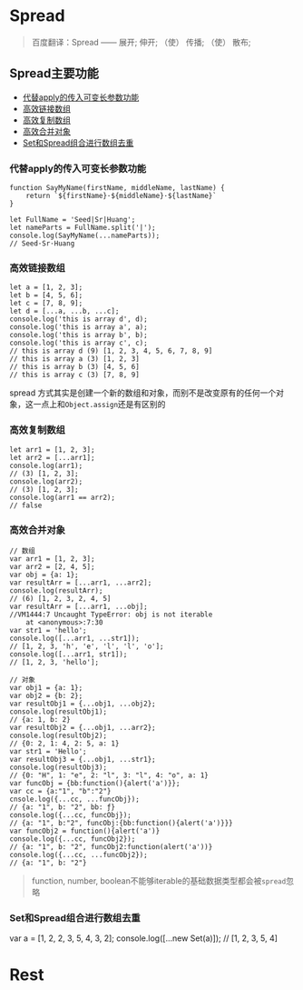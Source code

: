 # Spread

> 百度翻译：Spread —— 展开; 伸开; （使） 传播; （使） 散布;

## Spread主要功能
- [代替apply的传入可变长参数功能](https://github.com/SeedHuang/ES6/tree/master/l5_restandspread#spread主要功能)
- [高效链接数组](https://github.com/SeedHuang/ES6/tree/master/l5_restandspread#高效链接数组)
- [高效复制数组](https://github.com/SeedHuang/ES6/tree/master/l5_restandspread#高效复制数组)
- [高效合并对象](https://github.com/SeedHuang/ES6/tree/master/l5_restandspread#高效合并对象)
- [Set和Spread组合进行数组去重](https://github.com/SeedHuang/ES6/tree/master/l5_restandspread#set和spread组合进行数组去重)

### 代替apply的传入可变长参数功能

```
function SayMyName(firstName, middleName, lastName) {
    return `${firstName}·${middleName}·${lastName}`
}

let FullName = 'Seed|Sr|Huang';
let nameParts = FullName.split('|');
console.log(SayMyName(...nameParts));
// Seed·Sr·Huang
```

### 高效链接数组

```
let a = [1, 2, 3];
let b = [4, 5, 6];
let c = [7, 8, 9];
let d = [...a, ...b, ...c];
console.log('this is array d', d);
console.log('this is array a', a);
console.log('this is array b', b);
console.log('this is array c', c);
// this is array d (9) [1, 2, 3, 4, 5, 6, 7, 8, 9]
// this is array a (3) [1, 2, 3]
// this is array b (3) [4, 5, 6]
// this is array c (3) [7, 8, 9]
```
spread 方式其实是创建一个新的数组和对象，而别不是改变原有的任何一个对象，这一点上和`Object.assign`还是有区别的

### 高效复制数组

```
let arr1 = [1, 2, 3];
let arr2 = [...arr1];
console.log(arr1);
// (3) [1, 2, 3];
console.log(arr2);
// (3) [1, 2, 3];
console.log(arr1 == arr2);
// false
```

### 高效合并对象

```
// 数组
var arr1 = [1, 2, 3];
var arr2 = [2, 4, 5];
var obj = {a: 1};
var resultArr = [...arr1, ...arr2];
console.log(resultArr);
// (6) [1, 2, 3, 2, 4, 5]
var resultArr = [...arr1, ...obj];
//VM1444:7 Uncaught TypeError: obj is not iterable
    at <anonymous>:7:30
var str1 = 'hello';
console.log([...arr1, ...str1]);
// [1, 2, 3, 'h', 'e', 'l', 'l', 'o'];
console.log([...arr1, str1]);
// [1, 2, 3, 'hello'];

// 对象
var obj1 = {a: 1};
var obj2 = {b: 2};
var resultObj1 = {...obj1, ...obj2};
console.log(resultObj1);
// {a: 1, b: 2}
var resultObj2 = {...obj1, ...arr2};
console.log(resultObj2);
// {0: 2, 1: 4, 2: 5, a: 1}
var str1 = 'Hello';
var resultObj3 = {...obj1, ...str1};
console.log(resultObj3);
// {0: "H", 1: "e", 2: "l", 3: "l", 4: "o", a: 1}
var funcObj = {bb:function(){alert('a')}};
var cc = {a:"1", "b":"2"}
cnsole.log({...cc, ...funcObj});
// {a: "1", b: "2", bb: ƒ}
console.log({...cc, funcObj});
// {a: "1", b:"2", funcObj:{bb:function(){alert('a')}}}
var funcObj2 = function(){alert('a')}
console.log({...cc, funcObj2});
// {a: "1", b: "2", funcObj2:function(alert('a'))}
console.log({...cc, ...funcObj2});
// {a: "1", b: "2"}
```
> function, number, boolean不能够iterable的基础数据类型都会被`spread`忽略

### Set和Spread组合进行数组去重
var a = [1, 2, 2, 3, 5, 4, 3, 2];
console.log([...new Set(a)]);
// [1, 2, 3, 5, 4]


# Rest
